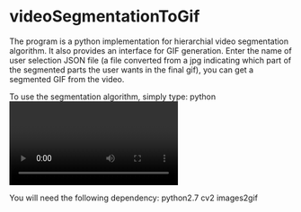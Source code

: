 # videoSegmentationToGif

The program is a python implementation for hierarchial video segmentation algorithm. It also provides an interface for GIF generation. Enter the name of user selection JSON file (a file converted from a jpg indicating which part of the segmented parts the user wants in the final gif), you can get a segmented GIF from the video.

To use the segmentation algorithm, simply type: python <video>
You need to prepare additional JSON file converted from a jpg indicating which part of the segmented parts the user wants in the final gif in order to get a segmented GIF from the video.

You will need the following dependency:
python2.7
cv2
images2gif